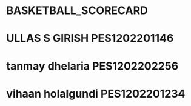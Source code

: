 # BASKETBALL_SCORECARD
 
# ULLAS S GIRISH PES1202201146
# tanmay dhelaria PES1202202256
# vihaan holalgundi PES1202201234